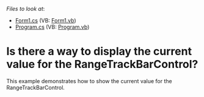 <!-- default file list -->
*Files to look at*:

* [Form1.cs](./CS/WindowsApplication83/Form1.cs) (VB: [Form1.vb](./VB/WindowsApplication83/Form1.vb))
* [Program.cs](./CS/WindowsApplication83/Program.cs) (VB: [Program.vb](./VB/WindowsApplication83/Program.vb))
<!-- default file list end -->
# Is there a way to display the current value for the RangeTrackBarControl?


<p>This example demonstrates how to show the current value for the RangeTrackBarControl.</p>

<br/>


